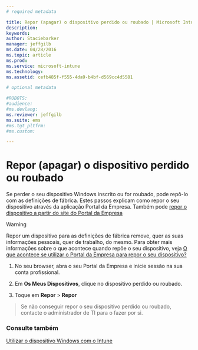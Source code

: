 ```yaml
---
# required metadata

title: Repor (apagar) o dispositivo perdido ou roubado | Microsoft Intune
description:
keywords:
author: Staciebarker
manager: jeffgilb
ms.date: 04/28/2016
ms.topic: article
ms.prod:
ms.service: microsoft-intune
ms.technology:
ms.assetid: cefb485f-f555-4da9-b4bf-d569cc4d5581

# optional metadata

#ROBOTS:
#audience:
#ms.devlang:
ms.reviewer: jeffgilb
ms.suite: ems
#ms.tgt_pltfrm:
#ms.custom:

---
```



# Repor (apagar) o dispositivo perdido ou roubado

Se perder o seu dispositivo Windows inscrito ou for roubado, pode repô-lo com as definições de fábrica. Estes passos explicam como repor o seu dispositivo através da aplicação Portal da Empresa. Também pode [repor o dispositivo a partir do site do Portal da Empresa](reset-your-device-cpwebsite.md)


> [!WARNING]
> Repor um dispositivo para as definições de fábrica remove, quer as suas informações pessoais, quer de trabalho, do mesmo. Para obter mais informações sobre o que acontece quando repõe o seu dispositivo, veja [O que acontece se utilizar o Portal da Empresa para repor o seu dispositivo?](what-happens-if-you-reset-your-device-using-the-company-portal-windows.md)

1.  No seu browser, abra o seu Portal da Empresa e inicie sessão na sua conta profissional.

2.  Em **Os Meus Dispositivos**, clique no dispositivo perdido ou roubado.

3.  Toque em **Repor** &gt; **Repor**

> Se não conseguir repor o seu dispositivo perdido ou roubado, contacte o administrador de TI para o fazer por si.

### Consulte também
[Utilizar o dispositivo Windows com o Intune](using-your-windows-device-with-intune.md)

<!--HONumber=May16_HO2-->


